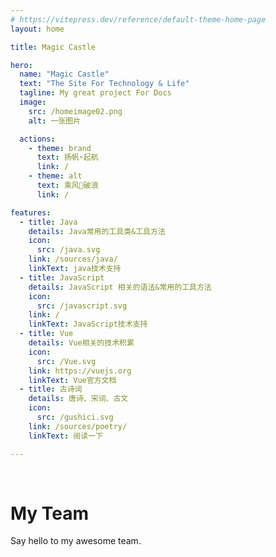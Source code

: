 ```yaml
---
# https://vitepress.dev/reference/default-theme-home-page
layout: home

title: Magic Castle

hero:
  name: "Magic Castle"
  text: "The Site For Technology & Life"
  tagline: My great project For Docs
  image:
    src: /homeimage02.png
    alt: 一张图片

  actions:
    - theme: brand
      text: 扬帆⚡️起航
      link: /
    - theme: alt
      text: 乘风🌊破浪
      link: /

features:
  - title: Java
    details: Java常用的工具类&工具方法
    icon:
      src: /java.svg
    link: /sources/java/
    linkText: java技术支持
  - title: JavaScript
    details: JavaScript 相关的语法&常用的工具方法
    icon:
      src: /javascript.svg
    link: /
    linkText: JavaScript技术支持
  - title: Vue
    details: Vue相关的技术积累
    icon:
      src: /Vue.svg
    link: https://vuejs.org
    linkText: Vue官方文档
  - title: 古诗词
    details: 唐诗、宋词、古文
    icon:
      src: /gushici.svg
    link: /sources/poetry/
    linkText: 阅读一下

---
```


<br/>




<script setup>
import { VPTeamMembers } from 'vitepress/theme'

const members = [
  {
    avatar: '/MagicCastle/docs/nailiangluwan.jpg',
    name: 'NorthCastle',
    title: 'Creator',

    // links: [
    //   { icon: 'github', link: 'https://github.com/yyx990803' },
    //   { icon: 'twitter', link: 'https://twitter.com/youyuxi' }
    // ]
  },
  {
    avatar: '/MagicCastle/docs/nailiangluwan.jpg',
    name: 'NorthCastle',
    title: 'Developer',
  }
]
</script>

# My Team

Say hello to my awesome team.

<VPTeamMembers size="small" :members="members" />



<style module>

  :root {
    --vp-home-hero-name-color: transparent;
    --vp-home-hero-name-background: -webkit-linear-gradient(120deg, #bd34fe 30%, #41d1ff);

    --vp-home-hero-image-background-image: linear-gradient(-45deg, #bd34fe 50%, #47caff 50%);
    --vp-home-hero-image-filter: blur(54px);
    
  }
</style>

